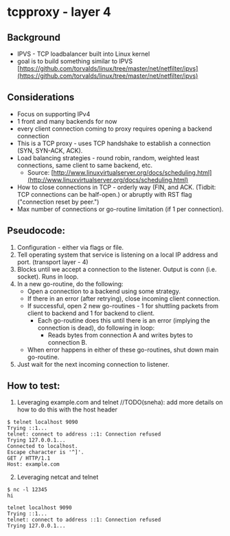 # tcpproxy - layer 4

## Background

- IPVS - TCP loadbalancer built into Linux kernel
- goal is to build something similar to IPVS [https://github.com/torvalds/linux/tree/master/net/netfilter/ipvs](https://github.com/torvalds/linux/tree/master/net/netfilter/ipvs)

## Considerations

- Focus on supporting IPv4
- 1 front and many backends for now
- every client connection coming to proxy requires opening a backend connection
- This is a TCP proxy - uses TCP handshake to establish a connection (SYN, SYN-ACK, ACK).
- Load balancing strategies - round robin, random, weighted least connections, same client to same backend, etc.
  - Source: [http://www.linuxvirtualserver.org/docs/scheduling.html](http://www.linuxvirtualserver.org/docs/scheduling.html)
- How to close connections in TCP - orderly way (FIN, and ACK. (Tidbit: TCP connections can be half-open.)
or abruptly with RST flag ("connection reset by peer.")
- Max number of connections or go-routine limitation (if 1 per connection).

## Pseudocode:

1. Configuration - either via flags or file.
2. Tell operating system that service is listening on a local IP address and port. (transport layer - 4)
3. Blocks until we accept a connection to the listener. Output is conn (i.e. socket). Runs in loop.
4. In a new go-routine, do the following:
   - Open a connection to a backend using some strategy.
   - If there in an error (after retrying), close incoming client connection.
   - If successful, open 2 new go-routines - 1 for shuttling packets from client to backend and 1 for
   backend to client.
     -  Each go-routine does this until there is an error (implying the connection is dead), do following in loop:
        - Reads bytes from connection A and writes bytes to connection B.
   - When error happens in either of these go-routines, shut down main go-routine.
5. Just wait for the next incoming connection to listener.

## How to test: 
1. Leveraging example.com and telnet //TODO(sneha): add more details on how to do this with the host header

```
$ telnet localhost 9090
Trying ::1...
telnet: connect to address ::1: Connection refused
Trying 127.0.0.1...
Connected to localhost.
Escape character is '^]'.
GET / HTTP/1.1
Host: example.com
```

2. Leveraging netcat and telnet

```
$ nc -l 12345
hi
```

```
telnet localhost 9090
Trying ::1...
telnet: connect to address ::1: Connection refused
Trying 127.0.0.1...
```